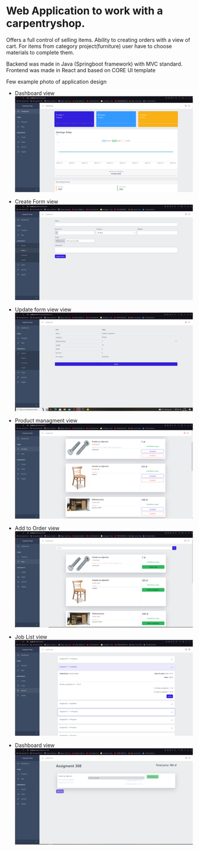 # Web Application to work with a carpentryshop.
Offers a full control of selling items. Ability to creating orders with a view of cart. For items from category project(furniture) user have to choose materials to complete them.

Backend was made in Java (Springboot framework) with MVC standard.
Frontend was made in React and based on CORE UI template

Few example photo of application design 



 - Dashboard view
![alt text](https://github.com/TomaszKonkel/Carpentryshop/blob/main/photo/Dashboard.PNG)


- Create Form view
![alt text](https://github.com/TomaszKonkel/Carpentryshop/blob/main/photo/ExampleCreatingForm.PNG)

- Update form view view
![alt text](https://github.com/TomaszKonkel/Carpentryshop/blob/main/photo/ExampleUpdatingForm.PNG)

- Product managment view
![alt text](https://github.com/TomaszKonkel/Carpentryshop/blob/main/photo/ProductManagment.PNG)

- Add to Order view
![alt text](https://github.com/TomaszKonkel/Carpentryshop/blob/main/photo/AddingToOrder.PNG)

- Job List view
![alt text](https://github.com/TomaszKonkel/Carpentryshop/blob/main/photo/JobListView.PNG)

- Dashboard view
![alt text](https://github.com/TomaszKonkel/Carpentryshop/blob/main/photo/JobDetails.PNG)
